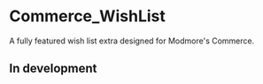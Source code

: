 # Commerce_WishList
A fully featured wish list extra designed for Modmore's Commerce. 

## In development